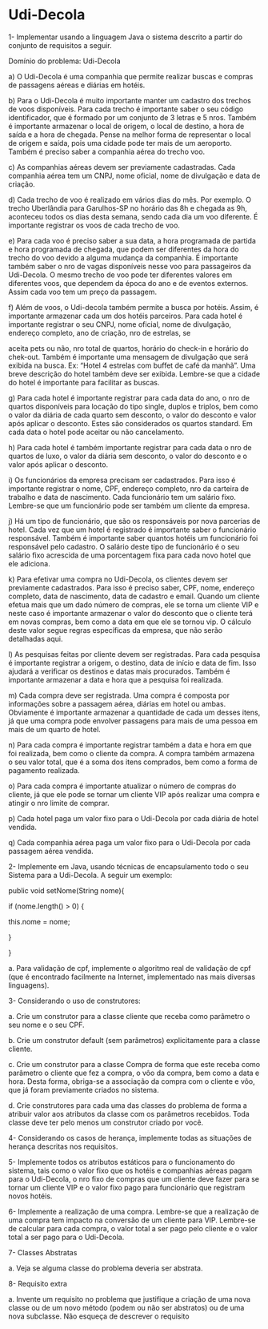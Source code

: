 # Udi-Decola
1- Implementar usando a linguagem Java o sistema descrito a partir do conjunto de requisitos a seguir.

Domínio do problema: Udi-Decola

a) O Udi-Decola é uma companhia que permite realizar buscas e compras de passagens aéreas e diárias em hotéis.

b) Para o Udi-Decola é muito importante manter um cadastro dos trechos de voos disponíveis. Para cada trecho é importante saber o seu código identificador, que é formado por um conjunto de 3 letras e 5 nros. Também é importante armazenar o local de origem, o local de destino, a hora de saída e a hora de chegada. Pense na melhor forma de representar o local de origem e saída, pois uma cidade pode ter mais de um aeroporto. Também é preciso saber a companhia aérea do trecho voo.

c) As companhias aéreas devem ser previamente cadastradas. Cada companhia aérea tem um CNPJ, nome oficial, nome de divulgação e data de criação.

d) Cada trecho de voo é realizado em vários dias do mês. Por exemplo. O trecho Uberlândia para Garulhos-SP no horário das 8h e chegada as 9h, aconteceu todos os dias desta semana, sendo cada dia um voo diferente. É importante registrar os voos de cada trecho de voo.

e) Para cada voo é preciso saber a sua data, a hora programada de partida e hora programada de chegada, que podem ser diferentes da hora do trecho do voo devido a alguma mudança da companhia. É importante também saber o nro de vagas disponíveis nesse voo para passageiros da Udi-Decola. O mesmo trecho de voo pode ter diferentes valores em diferentes voos, que dependem da época do ano e de eventos externos. Assim cada voo tem um preço da passagem.

f) Além de voos, o Udi-decola também permite a busca por hotéis. Assim, é importante armazenar cada um dos hotéis parceiros. Para cada hotel é importante registrar o seu CNPJ, nome oficial, nome de divulgação, endereço completo, ano de criação, nro de estrelas, se

aceita pets ou não, nro total de quartos, horário do check-in e horário do chek-out. Também é importante uma mensagem de divulgação que será exibida na busca. Ex: “Hotel 4 estrelas com buffet de café da manhã”. Uma breve descrição do hotel também deve ser exibida. Lembre-se que a cidade do hotel é importante para facilitar as buscas.

g) Para cada hotel é importante registrar para cada data do ano, o nro de quartos disponíveis para locação do tipo single, duplos e triplos, bem como o valor da diária de cada quarto sem desconto, o valor do desconto e valor após aplicar o desconto. Estes são considerados os quartos standard. Em cada data o hotel pode aceitar ou não cancelamento.

h) Para cada hotel é também importante registrar para cada data o nro de quartos de luxo, o valor da diária sem desconto, o valor do desconto e o valor após aplicar o desconto.

i) Os funcionários da empresa precisam ser cadastrados. Para isso é importante registrar o nome, CPF, endereço completo, nro da carteira de trabalho e data de nascimento. Cada funcionário tem um salário fixo. Lembre-se que um funcionário pode ser também um cliente da empresa.

j) Há um tipo de funcionário, que são os responsáveis por nova parcerias de hotel. Cada vez que um hotel é registrado é importante saber o funcionário responsável. Também é importante saber quantos hotéis um funcionário foi responsável pelo cadastro. O salário deste tipo de funcionário é o seu salário fixo acrescida de uma porcentagem fixa para cada novo hotel que ele adiciona.

k) Para efetivar uma compra no Udi-Decola, os clientes devem ser previamente cadastrados. Para isso é preciso saber, CPF, nome, endereço completo, data de nascimento, data de cadastro e email. Quando um cliente efetua mais que um dado número de compras, ele se torna um cliente VIP e neste caso é importante armazenar o valor do desconto que o cliente terá em novas compras, bem como a data em que ele se tornou vip. O cálculo deste valor segue regras específicas da empresa, que não serão detalhadas aqui.

l) As pesquisas feitas por cliente devem ser registradas. Para cada pesquisa é importante registrar a origem, o destino, data de início e data de fim. Isso ajudará a verificar os destinos e datas mais procurados. Também é importante armazenar a data e hora que a pesquisa foi realizada.

m) Cada compra deve ser registrada. Uma compra é composta por informações sobre a passagem aérea, diárias em hotel ou ambas. Obviamente é importante armazenar a quantidade de cada um desses itens, já que uma compra pode envolver passagens para mais de uma pessoa em mais de um quarto de hotel.

n) Para cada compra é importante registrar também a data e hora em que foi realizada, bem como o cliente da compra. A compra também armazena o seu valor total, que é a soma dos itens comprados, bem como a forma de pagamento realizada.

o) Para cada compra é importante atualizar o número de compras do cliente, já que ele pode se tornar um cliente VIP após realizar uma compra e atingir o nro limite de comprar.

p) Cada hotel paga um valor fixo para o Udi-Decola por cada diária de hotel vendida.

q) Cada companhia aérea paga um valor fixo para o Udi-Decola por cada passagem aérea vendida.

2- Implemente em Java, usando técnicas de encapsulamento todo o seu Sistema para a Udi-Decola. A seguir um exemplo:

public void setNome(String nome){

if (nome.length() > 0) {

this.nome = nome;

}

}

a. Para validação de cpf, implemente o algoritmo real de validação de cpf (que é encontrado facilmente na Internet, implementado nas mais diversas linguagens).

3- Considerando o uso de construtores:

a. Crie um construtor para a classe cliente que receba como parâmetro o seu nome e o seu CPF.

b. Crie um construtor default (sem parâmetros) explicitamente para a classe cliente.

c. Crie um construtor para a classe Compra de forma que este receba como parâmetro o cliente que fez a compra, o vôo da compra, bem como a data e hora. Desta forma, obriga-se a associação da compra com o cliente e vôo, que já foram previamente criados no sistema.

d. Crie construtores para cada uma das classes do problema de forma a atribuir valor aos atributos da classe com os parâmetros recebidos. Toda classe deve ter pelo menos um construtor criado por você.

4- Considerando os casos de herança, implemente todas as situações de herança descritas nos requisitos.

5- Implemente todos os atributos estáticos para o funcionamento do sistema, tais como o valor fixo que os hotéis e companhias aéreas pagam para o Udi-Decola, o nro fixo de compras que um cliente deve fazer para se tornar um cliente VIP e o valor fixo pago para funcionário que registram novos hotéis.

6- Implemente a realização de uma compra. Lembre-se que a realização de uma compra tem impacto na conversão de um cliente para VIP. Lembre-se de calcular para cada compra, o valor total a ser pago pelo cliente e o valor total a ser pago para o Udi-Decola.

7- Classes Abstratas

a. Veja se alguma classe do problema deveria ser abstrata.

8- Requisito extra

a. Invente um requisito no problema que justifique a criação de uma nova classe ou de um novo método (podem ou não ser abstratos) ou de uma nova subclasse. Não esqueça de descrever o requisito
